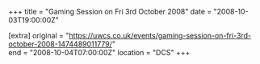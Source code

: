+++
title = "Gaming Session on Fri 3rd October 2008"
date = "2008-10-03T19:00:00Z"

[extra]
original = "https://uwcs.co.uk/events/gaming-session-on-fri-3rd-october-2008-1474489011779/"    
end = "2008-10-04T07:00:00Z"
location = "DCS"
+++



